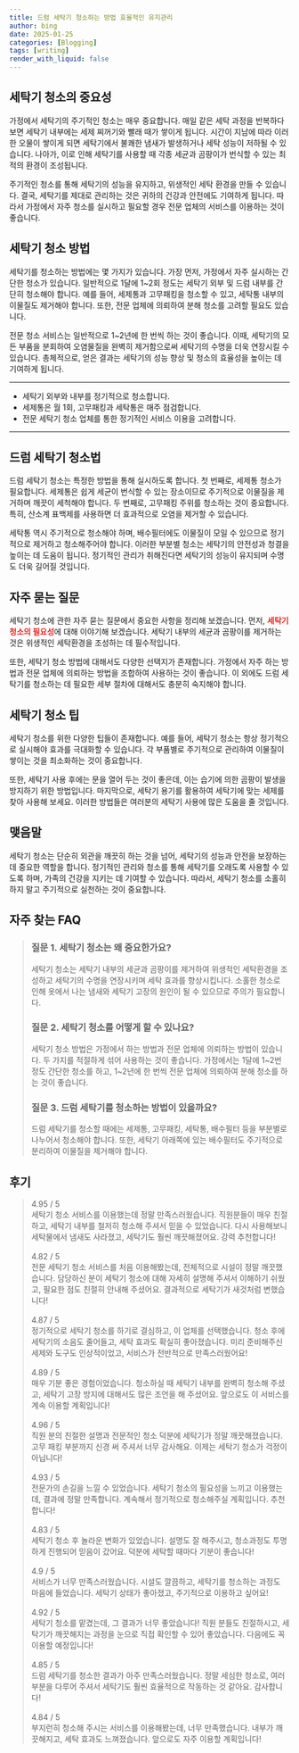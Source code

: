 ```yaml
---
title: 드럼 세탁기 청소하는 방법 효율적인 유지관리
author: bing
date: 2025-01-25
categories: [Blogging]
tags: [writing]
render_with_liquid: false
---
```



<h2 id='세탁기 청소의 중요성'>세탁기 청소의 중요성</h2>

<p>가정에서 세탁기의 주기적인 청소는 매우 중요합니다. 매일 같은 세탁 과정을 반복하다 보면 세탁기 내부에는 세제 찌꺼기와 빨래 때가 쌓이게 됩니다. 시간이 지남에 따라 이러한 오물이 쌓이게 되면 세탁기에서 불쾌한 냄새가 발생하거나 세탁 성능이 저하될 수 있습니다. 나아가, 이로 인해 세탁기를 사용할 때 각종 세균과 곰팡이가 번식할 수 있는 최적의 환경이 조성됩니다.</p>

<p>주기적인 청소를 통해 세탁기의 성능을 유지하고, 위생적인 세탁 환경을 만들 수 있습니다. 결국, 세탁기를 제대로 관리하는 것은 귀하의 건강과 안전에도 기여하게 됩니다. 따라서 가정에서 자주 청소를 실시하고 필요할 경우 전문 업체의 서비스를 이용하는 것이 좋습니다.</p>

<h2 id='세탁기 청소 방법'>세탁기 청소 방법</h2>

<p>세탁기를 청소하는 방법에는 몇 가지가 있습니다. 가장 먼저, 가정에서 자주 실시하는 간단한 청소가 있습니다. 일반적으로 1달에 1~2회 정도는 세탁기 외부 및 드럼 내부를 간단히 청소해야 합니다. 예를 들어, 세제통과 고무패킹을 청소할 수 있고, 세탁통 내부의 이물질도 제거해야 합니다. 또한, 전문 업체에 의뢰하여 분해 청소를 고려할 필요도 있습니다.</p>

<p>전문 청소 서비스는 일반적으로 1~2년에 한 번씩 하는 것이 좋습니다. 이때, 세탁기의 모든 부품을 분회하여 오염물질을 완벽히 제거함으로써 세탁기의 수명을 더욱 연장시킬 수 있습니다. 총체적으로, 얻은 결과는 세탁기의 성능 향상 및 청소의 효율성을 높이는 데 기여하게 됩니다.</p>

<hr />

<ul>
    <li>세탁기 외부와 내부를 정기적으로 청소합니다.</li>
    <li>세제통은 월 1회, 고무패킹과 세탁통은 매주 점검합니다.</li>
    <li>전문 세탁기 청소 업체를 통한 정기적인 서비스 이용을 고려합니다.</li>
</ul>

<hr />

<h2 id='드럼 세탁기 청소법'>드럼 세탁기 청소법</h2>

<p>드럼 세탁기 청소는 특정한 방법을 통해 실시하도록 합니다. 첫 번째로, 세제통 청소가 필요합니다. 세제통은 쉽게 세균이 번식할 수 있는 장소이므로 주기적으로 이물질을 제거하며 깨끗이 세척해야 합니다. 두 번째로, 고무패킹 주위를 청소하는 것이 중요합니다. 특히, 산소계 표백제를 사용하면 더 효과적으로 오염을 제거할 수 있습니다.</p>

<p>세탁통 역시 주기적으로 청소해야 하며, 배수필터에도 이물질이 모일 수 있으므로 정기적으로 제거하고 청소해주어야 합니다. 이러한 부분별 청소는 세탁기의 안전성과 청결을 높이는 데 도움이 됩니다. 정기적인 관리가 취해진다면 세탁기의 성능이 유지되며 수명도 더욱 길어질 것입니다.</p>

<h2 id='자주 묻는 질문'>자주 묻는 질문</h2>

<p>세탁기 청소에 관한 자주 묻는 질문에서 중요한 사항을 정리해 보겠습니다. 먼저, <b><span style="color: #ee2323;">세탁기 청소의 필요성</span></b>에 대해 이야기해 보겠습니다. 세탁기 내부의 세균과 곰팡이를 제거하는 것은 위생적인 세탁환경을 조성하는 데 필수적입니다.</p>

<p>또한, 세탁기 청소 방법에 대해서도 다양한 선택지가 존재합니다. 가정에서 자주 하는 방법과 전문 업체에 의뢰하는 방법을 조합하여 사용하는 것이 좋습니다. 이 외에도 드럼 세탁기를 청소하는 데 필요한 세부 절차에 대해서도 충분히 숙지해야 합니다.</p>

<h2 id='세탁기 청소 팁'>세탁기 청소 팁</h2>

<p>세탁기 청소를 위한 다양한 팁들이 존재합니다. 예를 들어, 세탁기 청소는 항상 정기적으로 실시해야 효과를 극대화할 수 있습니다. 각 부품별로 주기적으로 관리하여 이물질이 쌓이는 것을 최소화하는 것이 중요합니다.</p>

<p>또한, 세탁기 사용 후에는 문을 열어 두는 것이 좋은데, 이는 습기에 의한 곰팡이 발생을 방지하기 위한 방법입니다. 마지막으로, 세탁기 용기를 활용하여 세탁기에 맞는 세제를 찾아 사용해 보세요. 이러한 방법들은 여러분의 세탁기 사용에 많은 도움을 줄 것입니다.</p>

<h2 id='맺음말'>맺음말</h2>

<p>세탁기 청소는 단순히 외관을 깨끗히 하는 것을 넘어, 세탁기의 성능과 안전을 보장하는 데 중요한 역할을 합니다. 정기적인 관리와 청소를 통해 세탁기를 오래도록 사용할 수 있도록 하며, 가족의 건강을 지키는 데 기여할 수 있습니다. 따라서, 세탁기 청소를 소홀히하지 말고 주기적으로 실천하는 것이 중요합니다. </p>


<h2 id='자주_찾는_FAQ'>자주 찾는 FAQ</h2>
<div itemscope="" itemtype="https://schema.org/FAQPage"> 
<blockquote> 
<div itemscope="" itemprop="mainEntity" itemtype="https://schema.org/Question"> 
<h3 itemprop="name">질문 1. 세탁기 청소는 왜 중요한가요?</h3> 
<div itemscope="" itemprop="acceptedAnswer" itemtype="https://schema.org/Answer"> 
<span itemprop="text"> 
<p>세탁기 청소는 세탁기 내부의 세균과 곰팡이를 제거하여 위생적인 세탁환경을 조성하고 세탁기의 수명을 연장시키며 세탁 효과를 향상시킵니다. 소홀한 청소로 인해 옷에서 나는 냄새와 세탁기 고장의 원인이 될 수 있으므로 주의가 필요합니다.</p> 
</span> 
</div> 
</div> 

<div itemscope="" itemprop="mainEntity" itemtype="https://schema.org/Question"> 
<h3 itemprop="name">질문 2. 세탁기 청소를 어떻게 할 수 있나요?</h3> 
<div itemscope="" itemprop="acceptedAnswer" itemtype="https://schema.org/Answer"> 
<span itemprop="text"> 
<p>세탁기 청소 방법은 가정에서 하는 방법과 전문 업체에 의뢰하는 방법이 있습니다. 두 가지를 적절하게 섞어 사용하는 것이 좋습니다. 가정에서는 1달에 1~2번 정도 간단한 청소를 하고, 1~2년에 한 번씩 전문 업체에 의뢰하여 분해 청소를 하는 것이 좋습니다.</p> 
</span> 
</div> 
</div> 

<div itemscope="" itemprop="mainEntity" itemtype="https://schema.org/Question"> 
<h3 itemprop="name">질문 3. 드럼 세탁기를 청소하는 방법이 있을까요?</h3> 
<div itemscope="" itemprop="acceptedAnswer" itemtype="https://schema.org/Answer"> 
<span itemprop="text"> 
<p>드럼 세탁기를 청소할 때에는 세제통, 고무패킹, 세탁통, 배수필터 등을 부분별로 나누어서 청소해야 합니다. 또한, 세탁기 아래쪽에 있는 배수필터도 주기적으로 분리하여 이물질을 제거해야 합니다.</p> 
</span> 
</div> 
</div> 

</blockquote> 
</div>
<h2 id='후기'>후기</h2>
<div itemscope itemtype="https://schema.org/Product">
  <blockquote>
  <div itemprop="review" itemscope itemtype="https://schema.org/Review">
      <div itemprop="reviewRating" itemscope itemtype="https://schema.org/Rating"> <span itemprop="ratingValue">4.95</span> / <span itemprop="bestRating">5</span> </div>
      <span itemprop="reviewBody">세탁기 청소 서비스를 이용했는데 정말 만족스러웠습니다. 직원분들이 매우 친절하고, 세탁기 내부를 철저히 청소해 주셔서 믿을 수 있었습니다. 다시 사용해보니 세탁물에서 냄새도 사라졌고, 세탁기도 훨씬 깨끗해졌어요. 강력 추천합니다!</span>
  </div>
  <br>
  <div itemprop="review" itemscope itemtype="https://schema.org/Review">
      <div itemprop="reviewRating" itemscope itemtype="https://schema.org/Rating"> <span itemprop="ratingValue">4.82</span> / <span itemprop="bestRating">5</span> </div>
      <span itemprop="reviewBody">전문 세탁기 청소 서비스를 처음 이용해봤는데, 전체적으로 시설이 정말 깨끗했습니다. 담당하신 분이 세탁기 청소에 대해 자세히 설명해 주셔서 이해하기 쉬웠고, 필요한 점도 친절히 안내해 주셨어요. 결과적으로 세탁기가 새것처럼 변했습니다!</span>
  </div>
  <br>
  <div itemprop="review" itemscope itemtype="https://schema.org/Review">
      <div itemprop="reviewRating" itemscope itemtype="https://schema.org/Rating"> <span itemprop="ratingValue">4.87</span> / <span itemprop="bestRating">5</span> </div>
      <span itemprop="reviewBody">정기적으로 세탁기 청소를 하기로 결심하고, 이 업체를 선택했습니다. 청소 후에 세탁기의 소음도 줄어들고, 세탁 효과도 확실히 좋아졌습니다. 미리 준비해주신 세제와 도구도 인상적이었고, 서비스가 전반적으로 만족스러웠어요!</span>
  </div>
  <br>
  <div itemprop="review" itemscope itemtype="https://schema.org/Review">
      <div itemprop="reviewRating" itemscope itemtype="https://schema.org/Rating"> <span itemprop="ratingValue">4.89</span> / <span itemprop="bestRating">5</span> </div>
      <span itemprop="reviewBody">매우 기분 좋은 경험이었습니다. 청소하실 때 세탁기 내부를 완벽히 청소해 주셨고, 세탁기 고장 방지에 대해서도 많은 조언을 해 주셨어요. 앞으로도 이 서비스를 계속 이용할 계획입니다!</span>
  </div>
  <br>
  <div itemprop="review" itemscope itemtype="https://schema.org/Review">
      <div itemprop="reviewRating" itemscope itemtype="https://schema.org/Rating"> <span itemprop="ratingValue">4.96</span> / <span itemprop="bestRating">5</span> </div>
      <span itemprop="reviewBody">직원 분의 친절한 설명과 전문적인 청소 덕분에 세탁기가 정말 깨끗해졌습니다. 고무 패킹 부분까지 신경 써 주셔서 너무 감사해요. 이제는 세탁기 청소가 걱정이 아닙니다!</span>
  </div>
  <br>
  <div itemprop="review" itemscope itemtype="https://schema.org/Review">
      <div itemprop="reviewRating" itemscope itemtype="https://schema.org/Rating"> <span itemprop="ratingValue">4.93</span> / <span itemprop="bestRating">5</span> </div>
      <span itemprop="reviewBody">전문가의 손길을 느낄 수 있었습니다. 세탁기 청소의 필요성을 느끼고 이용했는데, 결과에 정말 만족합니다. 계속해서 정기적으로 청소해주실 계획입니다. 추천합니다!</span>
  </div>
  <br>
  <div itemprop="review" itemscope itemtype="https://schema.org/Review">
      <div itemprop="reviewRating" itemscope itemtype="https://schema.org/Rating"> <span itemprop="ratingValue">4.83</span> / <span itemprop="bestRating">5</span> </div>
      <span itemprop="reviewBody">세탁기 청소 후 놀라운 변화가 있었습니다. 설명도 잘 해주시고, 청소과정도 투명하게 진행되어 믿음이 갔어요. 덕분에 세탁할 때마다 기분이 좋습니다!</span>
  </div>
  <br>
  <div itemprop="review" itemscope itemtype="https://schema.org/Review">
      <div itemprop="reviewRating" itemscope itemtype="https://schema.org/Rating"> <span itemprop="ratingValue">4.9</span> / <span itemprop="bestRating">5</span> </div>
      <span itemprop="reviewBody">서비스가 너무 만족스러웠습니다. 시설도 깔끔하고, 세탁기를 청소하는 과정도 마음에 들었습니다. 세탁기 상태가 좋아졌고, 주기적으로 이용하고 싶어요!</span>
  </div>
  <br>
  <div itemprop="review" itemscope itemtype="https://schema.org/Review">
      <div itemprop="reviewRating" itemscope itemtype="https://schema.org/Rating"> <span itemprop="ratingValue">4.92</span> / <span itemprop="bestRating">5</span> </div>
      <span itemprop="reviewBody">세탁기 청소를 맡겼는데, 그 결과가 너무 좋았습니다! 직원 분들도 친절하시고, 세탁기가 깨끗해지는 과정을 눈으로 직접 확인할 수 있어 좋았습니다. 다음에도 꼭 이용할 예정입니다!</span>
  </div>
  <br>
  <div itemprop="review" itemscope itemtype="https://schema.org/Review">
      <div itemprop="reviewRating" itemscope itemtype="https://schema.org/Rating"> <span itemprop="ratingValue">4.85</span> / <span itemprop="bestRating">5</span> </div>
      <span itemprop="reviewBody">드럼 세탁기를 청소한 결과가 아주 만족스러웠습니다. 정말 세심한 청소로, 여러 부분을 다루어 주셔서 세탁기도 훨씬 효율적으로 작동하는 것 같아요. 감사합니다!</span>
  </div>
  <br>
  <div itemprop="review" itemscope itemtype="https://schema.org/Review">
      <div itemprop="reviewRating" itemscope itemtype="https://schema.org/Rating"> <span itemprop="ratingValue">4.84</span> / <span itemprop="bestRating">5</span> </div>
      <span itemprop="reviewBody">부지런히 청소해 주시는 서비스를 이용해봤는데, 너무 만족했습니다. 내부가 깨끗해지고, 세탁 효과도 느껴졌습니다. 앞으로도 자주 이용할 계획입니다!</span>
  </div>
  </blockquote>
</div>
